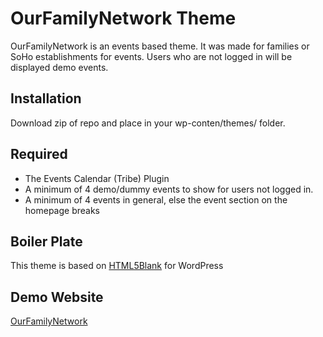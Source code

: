 # OurFamilyNetwork Theme

OurFamilyNetwork is an events based theme. It was made for families or SoHo establishments for events. Users who are not logged in will be displayed demo events.

## Installation

Download zip of repo and place in your wp-conten/themes/ folder.

## Required
- The Events Calendar (Tribe) Plugin
- A minimum of 4 demo/dummy events to show for users not logged in.
- A minimum of 4 events in general, else the event section on the homepage breaks

## Boiler Plate

This theme is based on [HTML5Blank](https://github.com/html5blank/html5blank) for WordPress

## Demo Website
[OurFamilyNetwork](https://ourfamilynetwork.org)